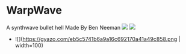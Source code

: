 # WarpWave
A synthwave bullet hell
Made By Ben Neeman
![](https://i.ibb.co/nwZ49Sw/Boss-fight-WW.png)
![](https://gyazo.com/eb5c5741b6a9a16c692170a41a49c858.png)
- ![](https://gyazo.com/eb5c5741b6a9a16c692170a41a49c858.png | width=100)
